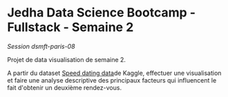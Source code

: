 # Jedha Data Science Bootcamp - Fullstack - Semaine 2

_Session dsmft-paris-08_

Projet de data visualisation de semaine 2.

A partir du dataset [Speed dating data](https://www.kaggle.com/annavictoria/speed-dating-experiment/)de Kaggle, effectuer une visualisation et faire une analyse descriptive des principaux facteurs qui influencent le fait d'obtenir un deuxième rendez-vous. 

